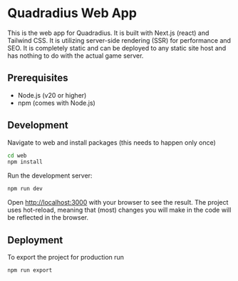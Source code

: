 # Quadradius Web App
This is the web app for Quadradius. It is built with Next.js (react) and Tailwind CSS.
It is utilizing server-side rendering (SSR) for performance and SEO.
It is completely static and can be deployed to any static site host and has nothing to do with the actual game server.

## Prerequisites

- Node.js (v20 or higher)
- npm (comes with Node.js)

## Development

Navigate to web and install packages (this needs to happen only once)

```bash
cd web
npm install
```

Run the development server:

```bash
npm run dev
```

Open [http://localhost:3000](http://localhost:3000) with your browser to see the result.
The project uses hot-reload, meaning that (most) changes you will make in the code will be reflected in the browser.

## Deployment

To export the project for production run

```bash
npm run export
```
